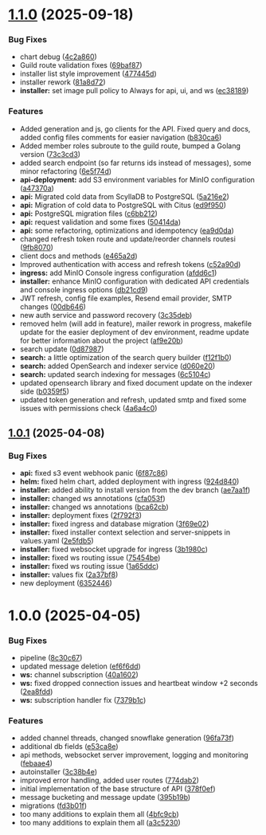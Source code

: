 # [1.1.0](https://github.com/FlameInTheDark/gochat/compare/v1.0.1...v1.1.0) (2025-09-18)


### Bug Fixes

* chart debug ([4c2a860](https://github.com/FlameInTheDark/gochat/commit/4c2a8605152849d45581b944cd3b9816f43ac2cc))
* Guild route validation fixes ([69baf87](https://github.com/FlameInTheDark/gochat/commit/69baf87b80d6fbdf185d16ca983d71ea7b11e574))
* installer list style improvement ([477445d](https://github.com/FlameInTheDark/gochat/commit/477445d50106763c0bd0941d7741c0f3babcbe0c))
* installer rework ([81a8d72](https://github.com/FlameInTheDark/gochat/commit/81a8d729b6b668a3d4ff6d6ed8993404060c03fe))
* **installer:** set image pull policy to Always for api, ui, and ws ([ec38189](https://github.com/FlameInTheDark/gochat/commit/ec38189bb5ec204d1a541a4b677fc0e594ff7690))


### Features

* Added generation and js, go clients for the API. Fixed query and docs, added config files comments for easier navigation ([b830ca6](https://github.com/FlameInTheDark/gochat/commit/b830ca62b0c3465c36f28b8cc8370f031748d34e))
* Added member roles subroute to the guild route, bumped a Golang version ([73c3cd3](https://github.com/FlameInTheDark/gochat/commit/73c3cd3f35590b8157e5aeb97bb4eae70a919f89))
* added search endpoint (so far returns ids instead of messages), some minor refactoring ([6e5f74d](https://github.com/FlameInTheDark/gochat/commit/6e5f74dc2d630f8fd876aaf9cff7f54960feabd9))
* **api-deployment:** add S3 environment variables for MinIO configuration ([a47370a](https://github.com/FlameInTheDark/gochat/commit/a47370ac51f4c596caa78d05d4dc3431d2ffea3c))
* **api:** Migrated cold data from ScyllaDB to PostgreSQL ([5a216e2](https://github.com/FlameInTheDark/gochat/commit/5a216e264fc3694a9f80af2aebef5a40f9f4192b))
* **api:** Migration of cold data to PostgreSQL with Citus ([ed9f950](https://github.com/FlameInTheDark/gochat/commit/ed9f9509a69038316a8367f683c1c21452bd74fe))
* **api:** PostgreSQL migration files ([c6bb212](https://github.com/FlameInTheDark/gochat/commit/c6bb212251b61bd715cbe6f4a87b05c39790189f))
* **api:** request validation and some fixes ([50414da](https://github.com/FlameInTheDark/gochat/commit/50414daddf606e3f809f8d890360133125b5c52b))
* **api:** some refactoring, optimizations and idempotency ([ea9d0da](https://github.com/FlameInTheDark/gochat/commit/ea9d0da080e68af848770c2fbbcb0b76e86fa93c))
* changed refresh token route and update/reorder channels routesi ([9fb8070](https://github.com/FlameInTheDark/gochat/commit/9fb80708e8b71b155c766c93ed109b3808da152c))
* client docs and methods ([e465a2d](https://github.com/FlameInTheDark/gochat/commit/e465a2d49db374887ba25e0e28a94f2ccef68939))
* Improved authentication with access and refresh tokens ([c52a90d](https://github.com/FlameInTheDark/gochat/commit/c52a90dc9831ae2c97d4224ac065dd6001d450da))
* **ingress:** add MinIO Console ingress configuration ([afdd6c1](https://github.com/FlameInTheDark/gochat/commit/afdd6c1d793e132959fa6aa3a67b27d541077157))
* **installer:** enhance MinIO configuration with dedicated API credentials and console ingress options ([db21cd9](https://github.com/FlameInTheDark/gochat/commit/db21cd986f3c2353ffb0a92cc7fa310005f39b7b))
* JWT refresh, config file examples, Resend email provider, SMTP changes ([00db646](https://github.com/FlameInTheDark/gochat/commit/00db646688402426357e5a5699a959c8b9f19207))
* new auth service and password recovery ([3c35deb](https://github.com/FlameInTheDark/gochat/commit/3c35deb0d28a9e6734e4720a9b409a4b0ea5b986))
* removed helm (will add in feature), mailer rework in progress, makefile update for the easier deployment of dev environment, readme update for better information about the project ([af9e20b](https://github.com/FlameInTheDark/gochat/commit/af9e20b49a3fc0cac532116b89acf3fb3863c64f))
* search update ([0d87987](https://github.com/FlameInTheDark/gochat/commit/0d87987a4b55116143f9f7fc5ec3b3d927302fe2))
* **search:** a little optimization of the search query builder ([f12f1b0](https://github.com/FlameInTheDark/gochat/commit/f12f1b008c91ee5a49a55c0b53d7aa155a22c9a0))
* **search:** added OpenSearch and indexer service ([d060e20](https://github.com/FlameInTheDark/gochat/commit/d060e2055ac90ff6cf83e48b14d4b06e23085da5))
* **search:** updated search indexing for messages ([6c5104c](https://github.com/FlameInTheDark/gochat/commit/6c5104c64d58dd258f6742fea988f84dc7531e95))
* updated opensearch library and fixed document update on the indexer side ([b0359f5](https://github.com/FlameInTheDark/gochat/commit/b0359f544d68b08ff03f4957881ede5a98d729f7))
* updated token generation and refresh, updated smtp and fixed some issues with permissions check ([4a6a4c0](https://github.com/FlameInTheDark/gochat/commit/4a6a4c01a599e0be9bc30f96cc56119f901d6f05))

## [1.0.1](https://github.com/FlameInTheDark/gochat/compare/v1.0.0...v1.0.1) (2025-04-08)


### Bug Fixes

* **api:** fixed s3 event webhook panic ([6f87c86](https://github.com/FlameInTheDark/gochat/commit/6f87c86beec258a4a27c31a3adc12d9c9b6d082f))
* **helm:** fixed helm chart, added deployment with ingress ([924d840](https://github.com/FlameInTheDark/gochat/commit/924d8406d277671fed562c70b544f6181fe15e57))
* **installer:** added ability to install version from the dev branch ([ae7aa1f](https://github.com/FlameInTheDark/gochat/commit/ae7aa1faab0fcc551f1613815173cba0f3995862))
* **installer:** changed ws annotations ([cfa053f](https://github.com/FlameInTheDark/gochat/commit/cfa053f86e9023077fcb730ba16920df20754207))
* **installer:** changed ws annotations ([bca62cb](https://github.com/FlameInTheDark/gochat/commit/bca62cb394089bce4314ec90ac71c3c7635ffb2f))
* **installer:** deployment fixes ([2f792f3](https://github.com/FlameInTheDark/gochat/commit/2f792f3314c3fb597c657e89d943bbb9ee6ed837))
* **installer:** fixed ingress and database migration ([3f69e02](https://github.com/FlameInTheDark/gochat/commit/3f69e027f4d7989017caff7e14482af3bfff79da))
* **installer:** fixed installer context selection and server-snippets in values.yaml ([2e5fdb5](https://github.com/FlameInTheDark/gochat/commit/2e5fdb5a077a2f729b55d16f81ca98e535d9976d))
* **installer:** fixed websocket upgrade for ingress ([3b1980c](https://github.com/FlameInTheDark/gochat/commit/3b1980c519a01d233259a8c65836bfb91f666bac))
* **installer:** fixed ws routing issue ([75454be](https://github.com/FlameInTheDark/gochat/commit/75454bec6aab9680c0aafb3f85bda6fb48a03647))
* **installer:** fixed ws routing issue ([1a65ddc](https://github.com/FlameInTheDark/gochat/commit/1a65ddccdc1404109896a45d08623c054dd0fbf1))
* **installer:** values fix ([2a37bf8](https://github.com/FlameInTheDark/gochat/commit/2a37bf87cf3806b820344688922c1129777c2c5c))
* new deployment ([6352446](https://github.com/FlameInTheDark/gochat/commit/6352446211b97b0ea003d804df9ccc9423ccbf52))

# 1.0.0 (2025-04-05)


### Bug Fixes

* pipeline ([8c30c67](https://github.com/FlameInTheDark/gochat/commit/8c30c6739a5fe812dc97d7a4ba48545a281040b1))
* updated message deletion ([ef6f6dd](https://github.com/FlameInTheDark/gochat/commit/ef6f6ddf1deebc759609c4c02bf9a66f7775b612))
* **ws:** channel subscription ([40a1602](https://github.com/FlameInTheDark/gochat/commit/40a160227decc839e5f2783a281bdcd99ae7f9b9))
* **ws:** fixed dropped connection issues and heartbeat window +2 seconds ([2ea8fdd](https://github.com/FlameInTheDark/gochat/commit/2ea8fdd16c3cf6c9a0d70747d14f1c4e878d2918))
* **ws:** subscription handler fix ([7379b1c](https://github.com/FlameInTheDark/gochat/commit/7379b1c4ea04415818fcd5fe7be775a7cba9d17e))


### Features

* added channel threads, changed snowflake generation ([96fa73f](https://github.com/FlameInTheDark/gochat/commit/96fa73f4f3d04830ef408dda48a77a6d288d16a2))
* additional db fields ([e53ca8e](https://github.com/FlameInTheDark/gochat/commit/e53ca8e43a13eec81ac4f5c2ee51943163173232))
* api methods, websocket server improvement, logging and monitoring ([febaae4](https://github.com/FlameInTheDark/gochat/commit/febaae4c6c586a998daea76119402904ea5ba663))
* autoinstaller ([3c38b4e](https://github.com/FlameInTheDark/gochat/commit/3c38b4e2f120f3c3e2b6fe0a9ea4f104468cfded))
* improved error handling, added user routes ([774dab2](https://github.com/FlameInTheDark/gochat/commit/774dab2d00ca91eb929ff94e526e5daa3eaf05ce))
* initial implementation of the base structure of API ([378f0ef](https://github.com/FlameInTheDark/gochat/commit/378f0ef2dcc0699915f66c14c8ef052b1d678c7f))
* message bucketing and message update ([395b19b](https://github.com/FlameInTheDark/gochat/commit/395b19b41d2a3d7da7d327f4910330fc48f71533))
* migrations ([fd3b01f](https://github.com/FlameInTheDark/gochat/commit/fd3b01f4b2e815527e91c7b20920700f9fdc218a))
* too many additions to explain them all ([4bfc9cb](https://github.com/FlameInTheDark/gochat/commit/4bfc9cb0495190f6fffc8576eb59f60a2f73e39f))
* too many additions to explain them all ([a3c5230](https://github.com/FlameInTheDark/gochat/commit/a3c523088e244dcf0d352104b46585508d4c2926))
